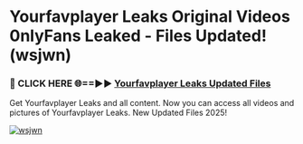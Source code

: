# Yourfavplayer Leaks Original Videos 0nlyFans Leaked - Files Updated! (wsjwn)

<h3>🔴 CLICK HERE 🌐==►► <a href="https://tinyurl.com/2m67pmp6" rel="nofollow">Yourfavplayer Leaks Updated Files</a></h3>

Get Yourfavplayer Leaks and all content. Now you can access all videos and pictures of Yourfavplayer Leaks. New Updated Files 2025!

[![wsjwn](https://i.imgur.com/H4QAA4z.gif)](https://tinyurl.com/2m67pmp6)